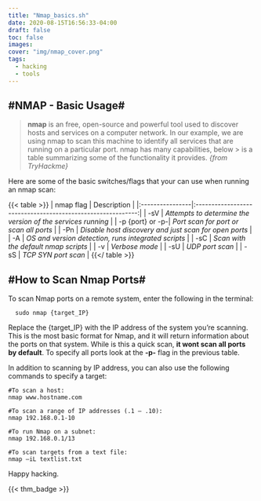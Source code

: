 ```yaml
---
title: "Nmap_basics.sh"
date: 2020-08-15T16:56:33-04:00
draft: false
toc: false
images:
cover: "img/nmap_cover.png"
tags:
  - hacking
  - tools
---
```


#NMAP - Basic Usage#
------------------

> **nmap** is an free, open-source and powerful tool used to discover hosts and services on a computer network. In our example, we are 
> using nmap to scan this machine  to identify all services that are running on a particular port. nmap  has many capabilities, below > is a table summarizing some of the functionality it provides. 
> _{from TryHackme}_


Here are some of the basic switches/flags that your can use when running an nmap scan:

{{< table >}}
| nmap flag       | Description                                                 |
|:----------------|:-----------------------------------------------------------:|
| -sV             | *Attempts to determine the version of the services running* |
| -p {port} or -p-| *Port scan for port or scan all ports*                      |
| -Pn             | *Disable host discovery and just scan for open ports*       |
| -A              | *OS and version detection, runs integrated scripts*         |
| -sC             | *Scan with the default nmap scripts*                        |
| -v              | *Verbose mode*                                              |
| -sU             | *UDP port scan*                                             |
| -sS             | *TCP SYN port scan*                                         |
{{</ table >}}



#How to Scan Nmap Ports#
------------------------

To scan Nmap ports on a  remote system, enter the following in the terminal:


```shell
  sudo nmap {target_IP}
```


Replace the {target_IP} with the IP address of the system you’re scanning. This is the most basic format for Nmap, and it will return information about the ports on that system. While is this a quick scan, **it wont scan all ports by default**. To specify all ports look at the **-p-** flag in the previous table.

In addition to scanning by IP address, you can also use the following commands to specify a target:


```shell
#To scan a host:
nmap www.hostname.com

#To scan a range of IP addresses (.1 – .10):
nmap 192.168.0.1-10

#To run Nmap on a subnet:
nmap 192.168.0.1/13

#To scan targets from a text file:
nmap –iL textlist.txt
```

Happy hacking.


{{< thm_badge >}}
